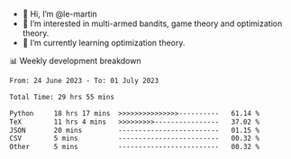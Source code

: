 - 👋 Hi, I’m @le-martin
- 👀 I’m interested in multi-armed bandits, game theory and optimization theory.
- 🌱 I’m currently learning optimization theory.
<!---- 💞️ I’m looking to collaborate on ...
- 📫 How to reach me ...-->

<!---
Tutorial for using WakaTime stats in GitHub profile: https://github.com/athul/waka-readme
-->

📊 Weekly development breakdown
<!--START_SECTION:waka-->

```txt
From: 24 June 2023 - To: 01 July 2023

Total Time: 29 hrs 55 mins

Python     18 hrs 17 mins  >>>>>>>>>>>>>>>----------   61.14 %
TeX        11 hrs 4 mins   >>>>>>>>>----------------   37.02 %
JSON       20 mins         -------------------------   01.15 %
CSV        5 mins          -------------------------   00.32 %
Other      5 mins          -------------------------   00.32 %
```

<!--END_SECTION:waka-->

<!---
le-martin/le-martin is a ✨ special ✨ repository because its `README.md` (this file) appears on your GitHub profile.
You can click the Preview link to take a look at your changes.
--->

